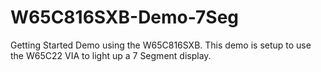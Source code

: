 W65C816SXB-Demo-7Seg
====================

Getting Started Demo using the W65C816SXB. This demo is setup to use the W65C22 VIA to light up a 7 Segment display.
